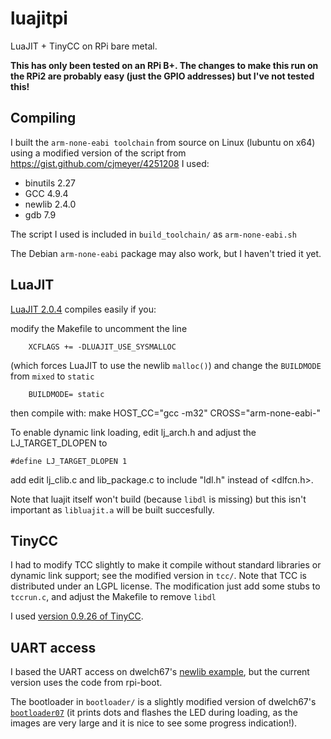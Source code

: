 # luajitpi
LuaJIT + TinyCC on RPi bare metal.


**This has only been tested on an RPi B+. The changes to make this run on the RPi2 are probably easy (just the GPIO addresses) but I've not tested this!**

## Compiling
I built the `arm-none-eabi toolchain` from source on Linux (lubuntu on x64) using a modified version of the script from https://gist.github.com/cjmeyer/4251208
I used:

* binutils 2.27
* GCC 4.9.4
* newlib 2.4.0
* gdb 7.9

The script I used is included in `build_toolchain/` as `arm-none-eabi.sh`

The Debian `arm-none-eabi` package may also work, but I haven't tried it yet.

## LuaJIT
[LuaJIT 2.0.4](http://luajit.org/download/LuaJIT-2.0.4.tar.gz) compiles easily if you:

modify the Makefile to uncomment the line

        XCFLAGS += -DLUAJIT_USE_SYSMALLOC

(which forces LuaJIT to use the newlib `malloc()`) 
and change the `BUILDMODE` from `mixed` to `static`
    
        BUILDMODE= static
        
then compile with:
        make HOST_CC="gcc -m32" CROSS="arm-none-eabi-"

To enable dynamic link loading, edit lj_arch.h and adjust the LJ_TARGET_DLOPEN to

	#define LJ_TARGET_DLOPEN 1

add edit lj_clib.c and lib_package.c to include "ldl.h" instead of <dlfcn.h>.

  
Note that luajit itself won't build (because `libdl` is missing) but this isn't important as `libluajit.a` will be built succesfully.

## TinyCC
I had to modify TCC slightly to make it compile without standard libraries or dynamic link support; see the modified version in `tcc/`. Note that TCC is distributed under an LGPL license. The modification just add some stubs to `tccrun.c`, and adjust the Makefile to remove `libdl`

I used [version 0.9.26 of TinyCC](http://download.savannah.gnu.org/releases/tinycc/tcc-0.9.26.tar.bz2).

## UART access
I based the UART access on dwelch67's [newlib example](https://github.com/dwelch67/raspberrypi/tree/master/newlib0), but the current version uses the code from rpi-boot.

The bootloader in `bootloader/` is a slightly modified version of dwelch67's [`bootloader07`](https://github.com/dwelch67/raspberrypi/tree/master/bootloader07) (it prints dots and flashes the LED during loading, as the images are very large and it is nice to see some progress indication!).


